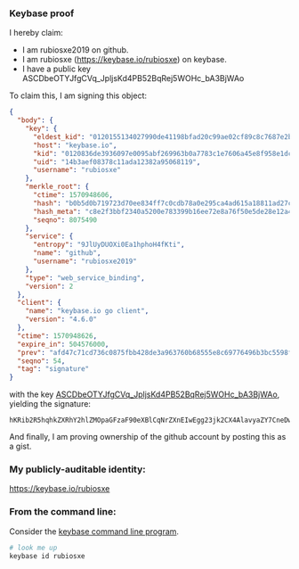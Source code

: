 ### Keybase proof

I hereby claim:

  * I am rubiosxe2019 on github.
  * I am rubiosxe (https://keybase.io/rubiosxe) on keybase.
  * I have a public key ASCDbeOTYJfgCVq_JpljsKd4PB52BqRej5WOHc_bA3BjWAo

To claim this, I am signing this object:

```json
{
  "body": {
    "key": {
      "eldest_kid": "0120155134027990de41198bfad20c99ae02cf89c8c7687e2b3066ab6dc934aab02c0a",
      "host": "keybase.io",
      "kid": "0120836de3936097e0095abf269963b0a7783c1e7606a45e8f958e1dcfdb037063580a",
      "uid": "14b3aef08378c11ada12382a95068119",
      "username": "rubiosxe"
    },
    "merkle_root": {
      "ctime": 1570948606,
      "hash": "b0b5d0b719723d70ee834ff7c0cdb78a0e295ca4ad615a18811ad27c98bbaaa7ea15f3711d2af12482e4007a435621626dd44b8174327fcae4ef729fa7704cd5",
      "hash_meta": "c8e2f3bbf2340a5200e783399b16ee72e8a76f50e5de28e12a474dfe21119769",
      "seqno": 8075490
    },
    "service": {
      "entropy": "9JlUyDUOXi0Ea1hphoH4fKti",
      "name": "github",
      "username": "rubiosxe2019"
    },
    "type": "web_service_binding",
    "version": 2
  },
  "client": {
    "name": "keybase.io go client",
    "version": "4.6.0"
  },
  "ctime": 1570948626,
  "expire_in": 504576000,
  "prev": "afd47c71cd736c0875fbb428de3a963760b68555e8c69776496b3bc5598fb2b6",
  "seqno": 54,
  "tag": "signature"
}
```

with the key [ASCDbeOTYJfgCVq_JpljsKd4PB52BqRej5WOHc_bA3BjWAo](https://keybase.io/rubiosxe), yielding the signature:

```
hKRib2R5hqhkZXRhY2hlZMOpaGFzaF90eXBlCqNrZXnEIwEgg23jk2CX4AlavyaZY7CneDwedgakXo+Vjh3P2wNwY1gKp3BheWxvYWTESpcCNsQgr9R8cc1zbAh1+7Qo3jqWN2C2hVXoxpd2SWs7xVmPsrbEIE9YPJDXUyZnkasjfNbdvRX3kW630+ByEAudYjs7cvLoAgHCo3NpZ8RABMISp3gbqaIdDfYRTgx5j8YheN4sCQVVFxUxUMkSOvpkFLXvS2295fruz+yLjWuqp/XqCh02NHTQrSdhuhr7C6hzaWdfdHlwZSCkaGFzaIKkdHlwZQildmFsdWXEIEY17K3KkvGdJ9thDR984a6s75cDQKoFKu+ge8aKwYiao3RhZ80CAqd2ZXJzaW9uAQ==

```

And finally, I am proving ownership of the github account by posting this as a gist.

### My publicly-auditable identity:

https://keybase.io/rubiosxe

### From the command line:

Consider the [keybase command line program](https://keybase.io/download).

```bash
# look me up
keybase id rubiosxe
```
